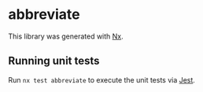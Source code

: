 # abbreviate

This library was generated with [Nx](https://nx.dev).

## Running unit tests

Run `nx test abbreviate` to execute the unit tests via [Jest](https://jestjs.io).
